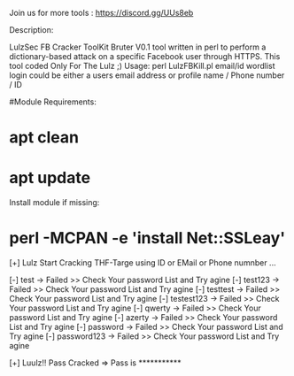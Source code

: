 
Join us for more tools : https://discord.gg/UUs8eb

Description:

LulzSec FB Cracker ToolKit Bruter V0.1 tool written in perl to perform a dictionary-based attack on a specific Facebook user
through HTTPS.
 This tool coded Only For The Lulz ;)
 Usage:
 perl LulzFBKill.pl email/id wordlist
 login could be either a users email address or profile name / Phone number / ID

 #Module Requirements:
 # apt clean
 # apt update
 Install module if missing:
 # perl -MCPAN -e 'install Net::SSLeay'


 [+] Lulz Start Cracking THF-Targe using ID or EMail or Phone numnber ...

 [-] test -> Failed >> Check Your password List and Try agine
 [-] test123 -> Failed >> Check Your password List and Try agine
 [-] testtest -> Failed >> Check Your password List and Try agine
 [-] testest123 -> Failed >> Check Your password List and Try agine
 [-] qwerty -> Failed >> Check Your password List and Try agine
 [-] azerty -> Failed >> Check Your password List and Try agine
 [-] password -> Failed >> Check Your password List and Try agine
 [-] password123 -> Failed >> Check Your password List and Try agine
 

 [+] Luulz!! Pass Cracked => Pass is ***********


